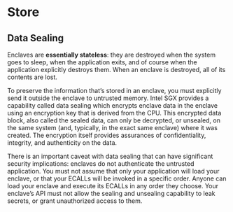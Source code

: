 # Store

## Data Sealing
Enclaves are **essentially stateless**: they are destroyed when the system goes to sleep, when the application exits, and of course when the application explicitly destroys them. When an enclave is destroyed, all of its contents are lost.

To preserve the information that’s stored in an enclave, you must explicitly send it outside the enclave to untrusted memory. Intel SGX provides a capability called data sealing which encrypts enclave data in the enclave using an encryption key that is derived from the CPU. This encrypted data block, also called the sealed data, can only be decrypted, or unsealed, on the same system (and, typically, in the exact same enclave) where it was created. The encryption itself provides assurances of confidentiality, integrity, and authenticity on the data.

There is an important caveat with data sealing that can have significant security implications: enclaves do not authenticate the untrusted application. You must not assume that only your application will load your enclave, or that your ECALLs will be invoked in a specific order. Anyone can load your enclave and execute its ECALLs in any order they choose. Your enclave’s API must not allow the sealing and unsealing capability to leak secrets, or grant unauthorized access to them.

